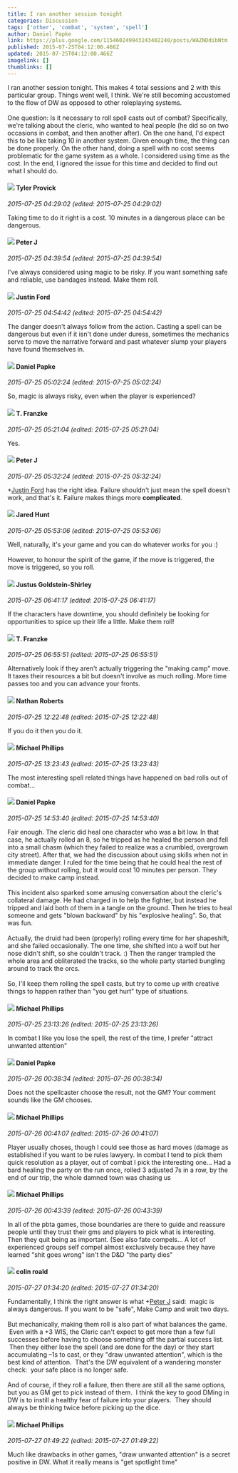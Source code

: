 ```yaml
---
title: I ran another session tonight
categories: Discussion
tags: ['other', 'combat', 'system', 'spell']
author: Daniel Papke
link: https://plus.google.com/115460249943243402240/posts/WAZNDdibNtm
published: 2015-07-25T04:12:00.466Z
updated: 2015-07-25T04:12:00.466Z
imagelink: []
thumblinks: []
---
```


I ran another session tonight. This makes 4 total sessions and 2 with this particular group. Things went well, I think. We&#39;re still becoming accustomed to the flow of DW as opposed to other roleplaying systems.<br /><br />One question: Is it necessary to roll spell casts out of combat? Specifically, we&#39;re talking about the cleric, who wanted to heal people (he did so on two occasions in combat, and then another after). On the one hand, I&#39;d expect this to be like taking 10 in another system. Given enough time, the thing can be done properly. On the other hand, doing a spell with no cost seems problematic for the game system as a whole. I considered using time as the cost. In the end, I ignored the issue for this time and decided to find out what I should do.
<div id='comment z12bg3jhtvrehpfpi04chzoqxmayhdjasas'>
  <h4><img src='{{site.baseurl}}//images/avatars/106077432663890350111_photo.jpg'> Tyler Provick</h4>
      <p><cite>2015-07-25 04:29:02 (edited: 2015-07-25 04:29:02)</cite></p>
        <p>Taking time to do it right is a cost. 10 minutes in a dangerous place can be dangerous.</p>
</div>
        

<div id='comment z12bg3jhtvrehpfpi04chzoqxmayhdjasas'>
  <h4><img src='{{site.baseurl}}//images/avatars/113692337653837882568_photo.jpg'> Peter J</h4>
      <p><cite>2015-07-25 04:39:54 (edited: 2015-07-25 04:39:54)</cite></p>
        <p>I&#39;ve always considered using magic to be risky. If you want something safe and reliable, use bandages instead. Make them roll.</p>
</div>
        

<div id='comment z12bg3jhtvrehpfpi04chzoqxmayhdjasas'>
  <h4><img src='{{site.baseurl}}//images/avatars/113111689610329646582_photo.jpg'> Justin Ford</h4>
      <p><cite>2015-07-25 04:54:42 (edited: 2015-07-25 04:54:42)</cite></p>
        <p>The danger doesn&#39;t always follow from the action. Casting a spell can be dangerous but even if it isn&#39;t done under duress, sometimes the mechanics serve to move the narrative forward and past whatever slump your players have found themselves in.</p>
</div>
        

<div id='comment z12bg3jhtvrehpfpi04chzoqxmayhdjasas'>
  <h4><img src='{{site.baseurl}}//images/avatars/115460249943243402240_photo.jpg'> Daniel Papke</h4>
      <p><cite>2015-07-25 05:02:24 (edited: 2015-07-25 05:02:24)</cite></p>
        <p>So, magic is always risky, even when the player is experienced?</p>
</div>
        

<div id='comment z12bg3jhtvrehpfpi04chzoqxmayhdjasas'>
  <h4><img src='{{site.baseurl}}//images/avatars/110330901807759406775_photo.jpg'> T. Franzke</h4>
      <p><cite>2015-07-25 05:21:04 (edited: 2015-07-25 05:21:04)</cite></p>
        <p>Yes.</p>
</div>
        

<div id='comment z12bg3jhtvrehpfpi04chzoqxmayhdjasas'>
  <h4><img src='{{site.baseurl}}//images/avatars/113692337653837882568_photo.jpg'> Peter J</h4>
      <p><cite>2015-07-25 05:32:24 (edited: 2015-07-25 05:32:24)</cite></p>
        <p><span class="proflinkWrapper"><span class="proflinkPrefix">+</span><a class="proflink" href="https://plus.google.com/113111689610329646582" oid="113111689610329646582">Justin Ford</a></span> has the right idea. Failure shouldn&#39;t just mean the spell doesn&#39;t work, and that&#39;s it. Failure makes things more <b>complicated</b>.</p>
</div>
        

<div id='comment z12bg3jhtvrehpfpi04chzoqxmayhdjasas'>
  <h4><img src='{{site.baseurl}}//images/avatars/114672456174673088574_photo.jpg'> Jared Hunt</h4>
      <p><cite>2015-07-25 05:53:06 (edited: 2015-07-25 05:53:06)</cite></p>
        <p>Well, naturally, it&#39;s your game and you can do whatever works for you :)<br /><br />However, to honour the spirit of the game, if the move is triggered, the move is triggered, so you roll.</p>
</div>
        

<div id='comment z12bg3jhtvrehpfpi04chzoqxmayhdjasas'>
  <h4><img src='{{site.baseurl}}//images/avatars/103281743953109812860_photo.jpg'> Justus Goldstein-Shirley</h4>
      <p><cite>2015-07-25 06:41:17 (edited: 2015-07-25 06:41:17)</cite></p>
        <p>If the characters have downtime, you should definitely be looking for opportunities to spice up their life a little. Make them roll!</p>
</div>
        

<div id='comment z12bg3jhtvrehpfpi04chzoqxmayhdjasas'>
  <h4><img src='{{site.baseurl}}//images/avatars/110330901807759406775_photo.jpg'> T. Franzke</h4>
      <p><cite>2015-07-25 06:55:51 (edited: 2015-07-25 06:55:51)</cite></p>
        <p>Alternatively look if they aren&#39;t actually triggering the &quot;making camp&quot; move. It taxes their resources a bit but doesn&#39;t involve as much rolling. More time passes too and you can advance your fronts.</p>
</div>
        

<div id='comment z12bg3jhtvrehpfpi04chzoqxmayhdjasas'>
  <h4><img src='{{site.baseurl}}//images/avatars/117646243340764868749_photo.jpg'> Nathan Roberts</h4>
      <p><cite>2015-07-25 12:22:48 (edited: 2015-07-25 12:22:48)</cite></p>
        <p>If you do it then you do it.</p>
</div>
        

<div id='comment z12bg3jhtvrehpfpi04chzoqxmayhdjasas'>
  <h4><img src='{{site.baseurl}}//images/avatars/118259119150230982431_photo.jpg'> Michael Phillips</h4>
      <p><cite>2015-07-25 13:23:43 (edited: 2015-07-25 13:23:43)</cite></p>
        <p>The most interesting spell related things have happened on bad rolls out of combat...</p>
</div>
        

<div id='comment z12bg3jhtvrehpfpi04chzoqxmayhdjasas'>
  <h4><img src='{{site.baseurl}}//images/avatars/115460249943243402240_photo.jpg'> Daniel Papke</h4>
      <p><cite>2015-07-25 14:53:40 (edited: 2015-07-25 14:53:40)</cite></p>
        <p>Fair enough. The cleric did heal one character who was a bit low. In that case, he actually rolled an 8, so he tripped as he healed the person and fell into a small chasm (which they failed to realize was a crumbled, overgrown city street). After that, we had the discussion about using skills when not in immediate danger. I ruled for the time being that he could heal the rest of the group without rolling, but it would cost 10 minutes per person. They decided to make camp instead.<br /><br />This incident also sparked some amusing conversation about the cleric&#39;s collateral damage. He had charged in to help the fighter, but instead he tripped and laid both of them in a tangle on the ground. Then he tries to heal someone and gets &quot;blown backward&quot; by his &quot;explosive healing&quot;. So, that was fun.<br /><br />Actually, the druid had been (properly) rolling every time for her shapeshift, and she failed occasionally. The one time, she shifted into a wolf but her nose didn&#39;t shift, so she couldn&#39;t track. :) Then the ranger trampled the whole area and obliterated the tracks, so the whole party started bungling around to track the orcs.<br /><br />So, I&#39;ll keep them rolling the spell casts, but try to come up with creative things to happen rather than &quot;you get hurt&quot; type of situations.</p>
</div>
        

<div id='comment z12bg3jhtvrehpfpi04chzoqxmayhdjasas'>
  <h4><img src='{{site.baseurl}}//images/avatars/118259119150230982431_photo.jpg'> Michael Phillips</h4>
      <p><cite>2015-07-25 23:13:26 (edited: 2015-07-25 23:13:26)</cite></p>
        <p>In combat I like you lose the spell, the rest of the time, I prefer &quot;attract unwanted attention&quot;</p>
</div>
        

<div id='comment z12bg3jhtvrehpfpi04chzoqxmayhdjasas'>
  <h4><img src='{{site.baseurl}}//images/avatars/115460249943243402240_photo.jpg'> Daniel Papke</h4>
      <p><cite>2015-07-26 00:38:34 (edited: 2015-07-26 00:38:34)</cite></p>
        <p>Does not the spellcaster choose the result, not the GM? Your comment sounds like the GM chooses.</p>
</div>
        

<div id='comment z12bg3jhtvrehpfpi04chzoqxmayhdjasas'>
  <h4><img src='{{site.baseurl}}//images/avatars/118259119150230982431_photo.jpg'> Michael Phillips</h4>
      <p><cite>2015-07-26 00:41:07 (edited: 2015-07-26 00:41:07)</cite></p>
        <p>Player usually choses, though I could see those as hard moves (damage as established if you want to be rules lawyery. In combat I tend to pick them quick resolution as a player, out of combat I pick the interesting one... Had a bard healing the party on the run once, rolled 3 adjusted 7s in a row, by the end of our trip, the whole damned town was chasing us</p>
</div>
        

<div id='comment z12bg3jhtvrehpfpi04chzoqxmayhdjasas'>
  <h4><img src='{{site.baseurl}}//images/avatars/118259119150230982431_photo.jpg'> Michael Phillips</h4>
      <p><cite>2015-07-26 00:43:39 (edited: 2015-07-26 00:43:39)</cite></p>
        <p>In all of the pbta games, those boundaries are there to guide and reassure people until they trust their gms and players to pick what is interesting. Then they quit being as important. (See also fate compels... A lot of experienced groups self compel almost exclusively because they have learned &quot;shit goes wrong&quot; isn&#39;t the D&amp;D &quot;the party dies&quot;</p>
</div>
        

<div id='comment z12bg3jhtvrehpfpi04chzoqxmayhdjasas'>
  <h4><img src='{{site.baseurl}}//images/avatars/112202482806363015700_photo.jpg'> colin roald</h4>
      <p><cite>2015-07-27 01:34:20 (edited: 2015-07-27 01:34:20)</cite></p>
        <p>Fundamentally, I think the right answer is what <span class="proflinkWrapper"><span class="proflinkPrefix">+</span><a class="proflink" href="https://plus.google.com/113692337653837882568" oid="113692337653837882568">Peter J</a></span> said:  magic is always dangerous. If you want to be &quot;safe&quot;, Make Camp and wait two days.<br /><br />But mechanically, making them roll is also part of what balances the game.  Even with a +3 WIS, the Cleric can&#39;t expect to get more than a few full successes before having to choose something off the partial success list.  Then they either lose the spell (and are done for the day) or they start accumulating –1s to cast, or they &quot;draw unwanted attention&quot;, which is the best kind of attention.  That&#39;s the DW equivalent of a wandering monster check:  your safe place is no longer safe.  <br /><br />And of course, if they roll a failure, then there are still all the same options, but you as GM get to pick instead of them.  I think the key to good DMing in DW is to instill a healthy fear of failure into your players.  They should always be thinking twice before picking up the dice.</p>
</div>
        

<div id='comment z12bg3jhtvrehpfpi04chzoqxmayhdjasas'>
  <h4><img src='{{site.baseurl}}//images/avatars/118259119150230982431_photo.jpg'> Michael Phillips</h4>
      <p><cite>2015-07-27 01:49:22 (edited: 2015-07-27 01:49:22)</cite></p>
        <p>Much like drawbacks in other games, &quot;draw unwanted attention&quot; is a secret positive in DW. What it really means is &quot;get spotlight time&quot;</p>
</div>
        